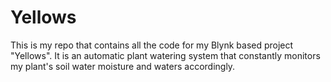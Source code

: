 # Yellows
This is my repo that contains all the code for my Blynk based project "Yellows". It is an automatic plant watering system that constantly monitors my plant's soil water moisture and waters accordingly.